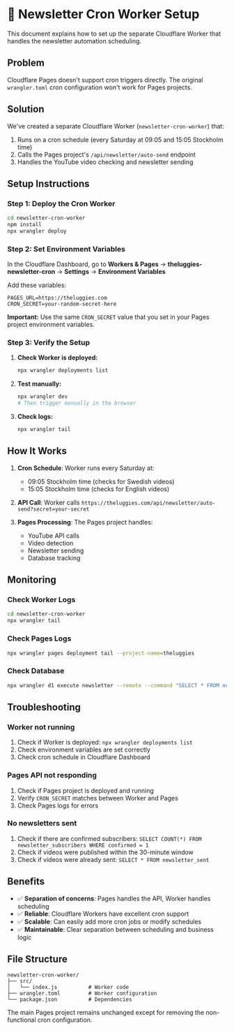 # 🤖 Newsletter Cron Worker Setup

This document explains how to set up the separate Cloudflare Worker that handles the newsletter automation scheduling.

## Problem

Cloudflare Pages doesn't support cron triggers directly. The original `wrangler.toml` cron configuration won't work for Pages projects.

## Solution

We've created a separate Cloudflare Worker (`newsletter-cron-worker`) that:
1. Runs on a cron schedule (every Saturday at 09:05 and 15:05 Stockholm time)
2. Calls the Pages project's `/api/newsletter/auto-send` endpoint
3. Handles the YouTube video checking and newsletter sending

## Setup Instructions

### Step 1: Deploy the Cron Worker

```bash
cd newsletter-cron-worker
npm install
npx wrangler deploy
```

### Step 2: Set Environment Variables

In the Cloudflare Dashboard, go to **Workers & Pages** → **theluggies-newsletter-cron** → **Settings** → **Environment Variables**

Add these variables:

```
PAGES_URL=https://theluggies.com
CRON_SECRET=your-random-secret-here
```

**Important:** Use the same `CRON_SECRET` value that you set in your Pages project environment variables.

### Step 3: Verify the Setup

1. **Check Worker is deployed:**
   ```bash
   npx wrangler deployments list
   ```

2. **Test manually:**
   ```bash
   npx wrangler dev
   # Then trigger manually in the browser
   ```

3. **Check logs:**
   ```bash
   npx wrangler tail
   ```

## How It Works

1. **Cron Schedule**: Worker runs every Saturday at:
   - 09:05 Stockholm time (checks for Swedish videos)
   - 15:05 Stockholm time (checks for English videos)

2. **API Call**: Worker calls `https://theluggies.com/api/newsletter/auto-send?secret=your-secret`

3. **Pages Processing**: The Pages project handles:
   - YouTube API calls
   - Video detection
   - Newsletter sending
   - Database tracking

## Monitoring

### Check Worker Logs
```bash
cd newsletter-cron-worker
npx wrangler tail
```

### Check Pages Logs
```bash
npx wrangler pages deployment tail --project-name=theluggies
```

### Check Database
```bash
npx wrangler d1 execute newsletter --remote --command "SELECT * FROM newsletter_sent ORDER BY sent_at DESC LIMIT 5"
```

## Troubleshooting

### Worker not running
1. Check if Worker is deployed: `npx wrangler deployments list`
2. Check environment variables are set correctly
3. Check cron schedule in Cloudflare Dashboard

### Pages API not responding
1. Check if Pages project is deployed and running
2. Verify `CRON_SECRET` matches between Worker and Pages
3. Check Pages logs for errors

### No newsletters sent
1. Check if there are confirmed subscribers: `SELECT COUNT(*) FROM newsletter_subscribers WHERE confirmed = 1`
2. Check if videos were published within the 30-minute window
3. Check if videos were already sent: `SELECT * FROM newsletter_sent`

## Benefits

- ✅ **Separation of concerns**: Pages handles the API, Worker handles scheduling
- ✅ **Reliable**: Cloudflare Workers have excellent cron support
- ✅ **Scalable**: Can easily add more cron jobs or modify schedules
- ✅ **Maintainable**: Clear separation between scheduling and business logic

## File Structure

```
newsletter-cron-worker/
├── src/
│   └── index.js          # Worker code
├── wrangler.toml         # Worker configuration
└── package.json          # Dependencies
```

The main Pages project remains unchanged except for removing the non-functional cron configuration.
